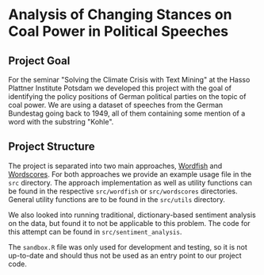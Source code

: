 # Analysis of Changing Stances on Coal Power in Political Speeches

## Project Goal

For the seminar "Solving the Climate Crisis with Text Mining" at the Hasso Plattner Institute Potsdam we developed this 
project with the goal of identifying the policy positions of German political parties on the topic of coal power. We are
using a dataset of speeches from the German Bundestag going back to 1949, all of them containing some mention of a word 
with the substring "Kohle".
 
## Project Structure
 
The project is separated into two main approaches, [Wordfish](http://www.wordfish.org/) and 
[Wordscores](https://www.tcd.ie/Political_Science/wordscores/index.html). For both approaches we provide an example
usage file in the ``src`` directory. The approach implementation as well as utility functions can be found in the
respective ``src/wordfish`` or ``src/wordscores`` directories. General utility functions are to be found in the 
``src/utils`` directory.

We also looked into running traditional, dictionary-based sentiment analysis on the data, but found it to not be 
applicable to this problem. The code for this attempt can be found in ``src/sentiment_analysis``.

The ``sandbox.R`` file was only used for development and testing, so it is not up-to-date and should thus not be used as
an entry point to our project code.